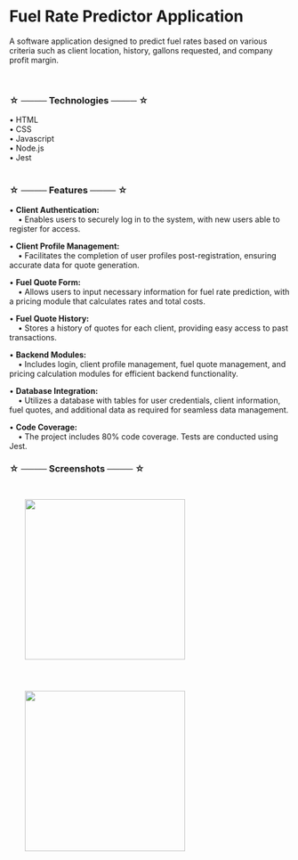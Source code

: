 # Fuel Rate Predictor Application

A software application designed to predict fuel rates based on various criteria such as client location, history, gallons requested, and company profit margin.

<br>

### ☆ ──── Technologies ──── ☆

• HTML <br>
• CSS <br>
• Javascript <br>
• Node.js <br>
• Jest <br>
<br>

### ☆ ──── Features ──── ☆

• **Client Authentication:**  
&nbsp;&nbsp;&nbsp;&nbsp;• Enables users to securely log in to the system, with new users able to register for access.

• **Client Profile Management:**  
&nbsp;&nbsp;&nbsp;&nbsp;• Facilitates the completion of user profiles post-registration, ensuring accurate data for quote generation.

• **Fuel Quote Form:**  
&nbsp;&nbsp;&nbsp;&nbsp;• Allows users to input necessary information for fuel rate prediction, with a pricing module that calculates rates and total costs.

• **Fuel Quote History:**  
&nbsp;&nbsp;&nbsp;&nbsp;• Stores a history of quotes for each client, providing easy access to past transactions.

• **Backend Modules:**  
&nbsp;&nbsp;&nbsp;&nbsp;• Includes login, client profile management, fuel quote management, and pricing calculation modules for efficient backend functionality.

• **Database Integration:**  
&nbsp;&nbsp;&nbsp;&nbsp;• Utilizes a database with tables for user credentials, client information, fuel quotes, and additional data as required for seamless data management.

• **Code Coverage:**  
&nbsp;&nbsp;&nbsp;&nbsp;• The project includes 80% code coverage. Tests are conducted using Jest.

### ☆ ──── Screenshots ──── ☆

 <div>
    <img style = "width: 30vw; margin: 2em;" src = "thumbnails/fuelquoteform.png">
    <img style = "width: 30vw; margin: 2em;" src = "thumbnails/fuelquotehistory.png">
</div>
 <br>
